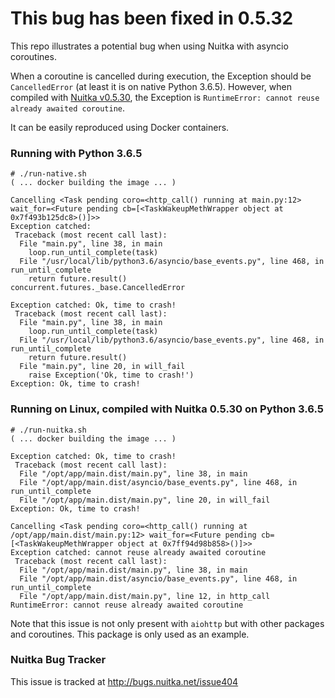 # This bug has been fixed in 0.5.32

This repo illustrates a potential bug when using Nuitka with asyncio coroutines.

When a coroutine is cancelled during execution, the Exception should be `CancelledError` (at least it is on native Python 3.6.5). However, when compiled with [Nuitka v0.5.30](http://nuitka.net/), the Exception is `RuntimeError: cannot reuse already awaited coroutine`.

It can be easily reproduced using Docker containers.

### Running with Python 3.6.5

```
# ./run-native.sh
( ... docker building the image ... )

Cancelling <Task pending coro=<http_call() running at main.py:12> wait_for=<Future pending cb=[<TaskWakeupMethWrapper object at 0x7f493b125dc8>()]>>
Exception catched:
 Traceback (most recent call last):
  File "main.py", line 38, in main
    loop.run_until_complete(task)
  File "/usr/local/lib/python3.6/asyncio/base_events.py", line 468, in run_until_complete
    return future.result()
concurrent.futures._base.CancelledError

Exception catched: Ok, time to crash!
 Traceback (most recent call last):
  File "main.py", line 38, in main
    loop.run_until_complete(task)
  File "/usr/local/lib/python3.6/asyncio/base_events.py", line 468, in run_until_complete
    return future.result()
  File "main.py", line 20, in will_fail
    raise Exception('Ok, time to crash!')
Exception: Ok, time to crash!
```

### Running on Linux, compiled with Nuitka 0.5.30 on Python 3.6.5

```
# ./run-nuitka.sh
( ... docker building the image ... )

Exception catched: Ok, time to crash!
 Traceback (most recent call last):
  File "/opt/app/main.dist/main.py", line 38, in main
  File "/opt/app/main.dist/asyncio/base_events.py", line 468, in run_until_complete
  File "/opt/app/main.dist/main.py", line 20, in will_fail
Exception: Ok, time to crash!

Cancelling <Task pending coro=<http_call() running at /opt/app/main.dist/main.py:12> wait_for=<Future pending cb=[<TaskWakeupMethWrapper object at 0x7ff94d98b858>()]>>
Exception catched: cannot reuse already awaited coroutine
 Traceback (most recent call last):
  File "/opt/app/main.dist/main.py", line 38, in main
  File "/opt/app/main.dist/asyncio/base_events.py", line 468, in run_until_complete
  File "/opt/app/main.dist/main.py", line 12, in http_call
RuntimeError: cannot reuse already awaited coroutine
```

Note that this issue is not only present with `aiohttp` but with other packages and coroutines. This package is only used as an example.

### Nuitka Bug Tracker
This issue is tracked at http://bugs.nuitka.net/issue404
